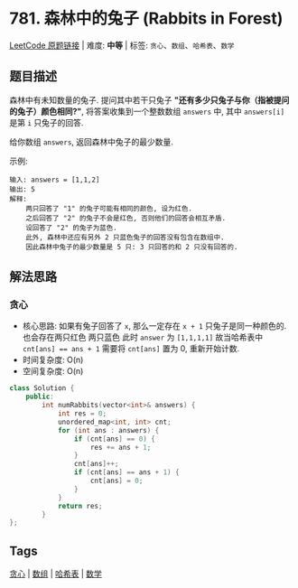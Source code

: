 # 781. 森林中的兔子 (Rabbits in Forest)

[LeetCode 原题链接](https://leetcode.cn/problems/rabbits-in-forest/) | 难度: **中等** | 标签: `贪心`、`数组`、`哈希表`、`数学`

## 题目描述

森林中有未知数量的兔子. 提问其中若干只兔子 **"还有多少只兔子与你（指被提问的兔子）颜色相同?"**, 将答案收集到一个整数数组 `answers` 中, 其中 `answers[i]` 是第 `i` 只兔子的回答.

给你数组 `answers`, 返回森林中兔子的最少数量.

示例:

```plaintext
输入: answers = [1,1,2]
输出: 5
解释:
    两只回答了 "1" 的兔子可能有相同的颜色, 设为红色.
    之后回答了 "2" 的兔子不会是红色, 否则他们的回答会相互矛盾.
    设回答了 "2" 的兔子为蓝色.
    此外, 森林中还应有另外 2 只蓝色兔子的回答没有包含在数组中.
    因此森林中兔子的最少数量是 5 只: 3 只回答的和 2 只没有回答的.
```

## 解法思路

### 贪心

- 核心思路: 如果有兔子回答了 `x`, 那么一定存在 `x + 1` 只兔子是同一种颜色的. 也会存在两只红色 两只蓝色 此时 `answer` 为 `[1,1,1,1]` 故当哈希表中`cnt[ans] == ans + 1` 需要将 `cnt[ans]` 置为 0, 重新开始计数.
- 时间复杂度: O(n)
- 空间复杂度: O(n)

```cpp
class Solution {
    public:
        int numRabbits(vector<int>& answers) {
            int res = 0;
            unordered_map<int, int> cnt;
            for (int ans : answers) {
                if (cnt[ans] == 0) {
                    res += ans + 1;
                }
                cnt[ans]++;
                if (cnt[ans] == ans + 1) {
                    cnt[ans] = 0;
                }
            }
            return res;
        }
};
```

## Tags

[贪心](/tags/greedy.md) | [数组](/tags/array.md) | [哈希表](/tags/hash-table.md) | [数学](/tags/math.md)
